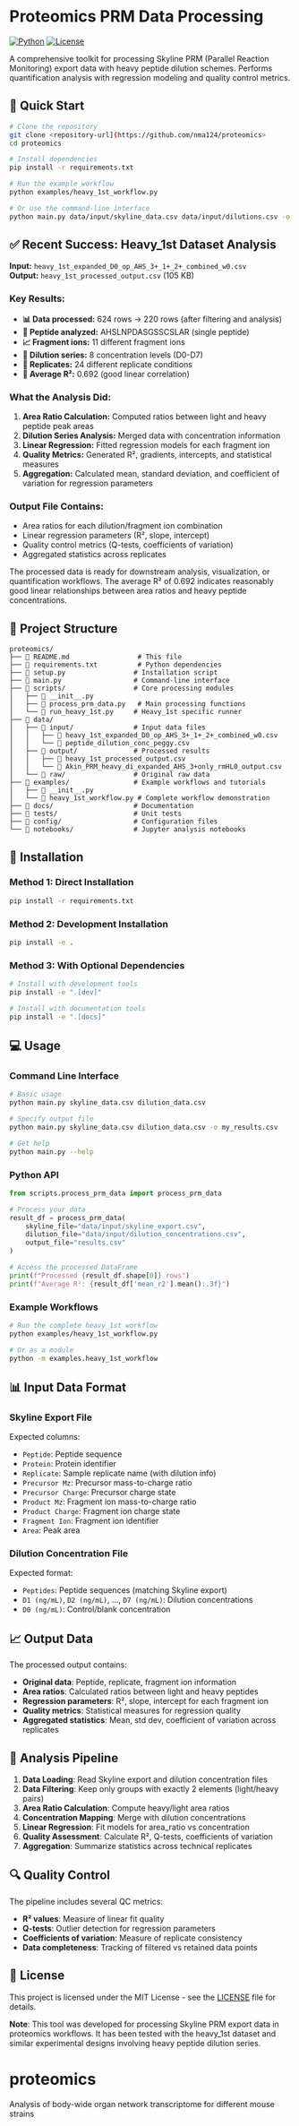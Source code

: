 # Proteomics PRM Data Processing

[![Python](https://img.shields.io/badge/python-3.7%2B-blue.svg)](https://www.python.org/downloads/)
[![License](https://img.shields.io/badge/license-MIT-green.svg)](LICENSE)

A comprehensive toolkit for processing Skyline PRM (Parallel Reaction Monitoring) export data with heavy peptide dilution schemes. Performs quantification analysis with regression modeling and quality control metrics.

## 🚀 Quick Start

```bash
# Clone the repository
git clone <repository-url](https://github.com/nma124/proteomics>
cd proteomics

# Install dependencies
pip install -r requirements.txt

# Run the example workflow
python examples/heavy_1st_workflow.py

# Or use the command-line interface
python main.py data/input/skyline_data.csv data/input/dilutions.csv -o results.csv
```

## ✅ Recent Success: Heavy_1st Dataset Analysis

**Input:** `heavy_1st_expanded_D0_op_AHS_3+_1+_2+_combined_w0.csv`  
**Output:** `heavy_1st_processed_output.csv` (105 KB)

### Key Results:
- **📊 Data processed:** 624 rows → 220 rows (after filtering and analysis)
- **🧬 Peptide analyzed:** AHSLNPDASGSSCSLAR (single peptide)
- **📈 Fragment ions:** 11 different fragment ions
- **🔬 Dilution series:** 8 concentration levels (D0-D7)
- **🔄 Replicates:** 24 different replicate conditions
- **📏 Average R²:** 0.692 (good linear correlation)

### What the Analysis Did:
1. **Area Ratio Calculation:** Computed ratios between light and heavy peptide peak areas
2. **Dilution Series Analysis:** Merged data with concentration information
3. **Linear Regression:** Fitted regression models for each fragment ion
4. **Quality Metrics:** Generated R², gradients, intercepts, and statistical measures
5. **Aggregation:** Calculated mean, standard deviation, and coefficient of variation for regression parameters

### Output File Contains:
- Area ratios for each dilution/fragment ion combination
- Linear regression parameters (R², slope, intercept)
- Quality control metrics (Q-tests, coefficients of variation)
- Aggregated statistics across replicates

The processed data is ready for downstream analysis, visualization, or quantification workflows. The average R² of 0.692 indicates reasonably good linear relationships between area ratios and heavy peptide concentrations.

## 📁 Project Structure

```
proteomics/
├── 📜 README.md                 # This file
├── 📜 requirements.txt          # Python dependencies
├── 📜 setup.py                 # Installation script
├── 📜 main.py                  # Command-line interface
├── 📂 scripts/                 # Core processing modules
│   ├── 📜 __init__.py
│   ├── 📜 process_prm_data.py   # Main processing functions
│   └── 📜 run_heavy_1st.py     # Heavy_1st specific runner
├── 📂 data/
│   ├── 📂 input/               # Input data files
│   │   ├── 📄 heavy_1st_expanded_D0_op_AHS_3+_1+_2+_combined_w0.csv
│   │   └── 📄 peptide_dilution_conc_peggy.csv
│   ├── 📂 output/              # Processed results
│   │   ├── 📄 heavy_1st_processed_output.csv
│   │   └── 📄 Akin_PRM_heavy_di_expanded_AHS_3+only_rmHL0_output.csv
│   └── 📂 raw/                 # Original raw data
├── 📂 examples/                # Example workflows and tutorials
│   ├── 📜 __init__.py
│   └── 📜 heavy_1st_workflow.py # Complete workflow demonstration
├── 📂 docs/                    # Documentation
├── 📂 tests/                   # Unit tests
├── 📂 config/                  # Configuration files
└── 📂 notebooks/               # Jupyter analysis notebooks
```

## 🔧 Installation

### Method 1: Direct Installation
```bash
pip install -r requirements.txt
```

### Method 2: Development Installation
```bash
pip install -e .
```

### Method 3: With Optional Dependencies
```bash
# Install with development tools
pip install -e ".[dev]"

# Install with documentation tools
pip install -e ".[docs]"
```

## 💻 Usage

### Command Line Interface

```bash
# Basic usage
python main.py skyline_data.csv dilution_data.csv

# Specify output file
python main.py skyline_data.csv dilution_data.csv -o my_results.csv

# Get help
python main.py --help
```

### Python API

```python
from scripts.process_prm_data import process_prm_data

# Process your data
result_df = process_prm_data(
    skyline_file="data/input/skyline_export.csv",
    dilution_file="data/input/dilution_concentrations.csv",
    output_file="results.csv"
)

# Access the processed DataFrame
print(f"Processed {result_df.shape[0]} rows")
print(f"Average R²: {result_df['mean_r2'].mean():.3f}")
```

### Example Workflows

```bash
# Run the complete heavy_1st workflow
python examples/heavy_1st_workflow.py

# Or as a module
python -m examples.heavy_1st_workflow
```

## 📊 Input Data Format

### Skyline Export File
Expected columns:
- `Peptide`: Peptide sequence
- `Protein`: Protein identifier
- `Replicate`: Sample replicate name (with dilution info)
- `Precursor Mz`: Precursor mass-to-charge ratio
- `Precursor Charge`: Precursor charge state
- `Product Mz`: Fragment ion mass-to-charge ratio
- `Product Charge`: Fragment ion charge state
- `Fragment Ion`: Fragment ion identifier
- `Area`: Peak area

### Dilution Concentration File
Expected format:
- `Peptides`: Peptide sequences (matching Skyline export)
- `D1 (ng/mL)`, `D2 (ng/mL)`, ..., `D7 (ng/mL)`: Dilution concentrations
- `D0 (ng/mL)`: Control/blank concentration

## 📈 Output Data

The processed output contains:

- **Original data**: Peptide, replicate, fragment ion information
- **Area ratios**: Calculated ratios between light and heavy peptides
- **Regression parameters**: R², slope, intercept for each fragment ion
- **Quality metrics**: Statistical measures for regression quality
- **Aggregated statistics**: Mean, std dev, coefficient of variation across replicates

## 🧪 Analysis Pipeline

1. **Data Loading**: Read Skyline export and dilution concentration files
2. **Data Filtering**: Keep only groups with exactly 2 elements (light/heavy pairs)
3. **Area Ratio Calculation**: Compute heavy/light area ratios
4. **Concentration Mapping**: Merge with dilution concentrations
5. **Linear Regression**: Fit models for area_ratio vs concentration
6. **Quality Assessment**: Calculate R², Q-tests, coefficients of variation
7. **Aggregation**: Summarize statistics across technical replicates

## 🔍 Quality Control

The pipeline includes several QC metrics:

- **R² values**: Measure of linear fit quality
- **Q-tests**: Outlier detection for regression parameters
- **Coefficients of variation**: Measure of replicate consistency
- **Data completeness**: Tracking of filtered vs retained data points

## 📝 License

This project is licensed under the MIT License - see the [LICENSE](LICENSE) file for details.

**Note**: This tool was developed for processing Skyline PRM export data in proteomics workflows. It has been tested with the heavy_1st dataset and similar experimental designs involving heavy peptide dilution series.

# proteomics
Analysis of body-wide organ network transcriptome for different mouse strains
